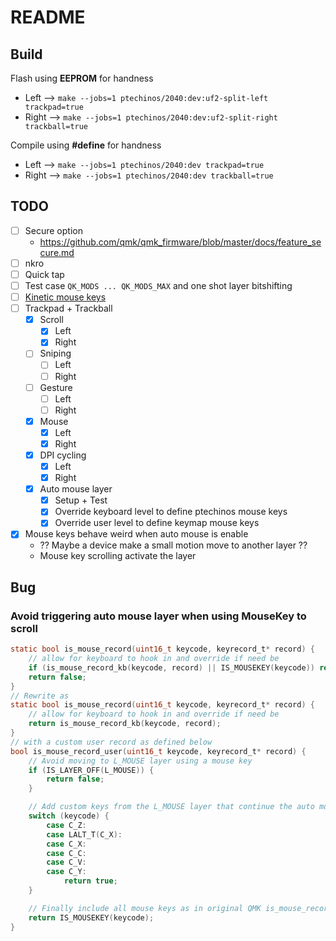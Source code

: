 # README


## Build
Flash using **EEPROM** for handness
  - Left --> `make --jobs=1 ptechinos/2040:dev:uf2-split-left trackpad=true`
  - Right --> `make --jobs=1 ptechinos/2040:dev:uf2-split-right trackball=true`

Compile using **#define** for handness
  - Left --> `make --jobs=1 ptechinos/2040:dev trackpad=true`
  - Right --> `make --jobs=1 ptechinos/2040:dev trackball=true`

## TODO
  - [ ] Secure option
    - https://github.com/qmk/qmk_firmware/blob/master/docs/feature_secure.md
  - [ ] nkro
  - [ ] Quick tap
  - [ ] Test case `QK_MODS ... QK_MODS_MAX` and one shot layer bitshifting
  - [ ] [Kinetic mouse keys](https://qmk.github.io/qmk_mkdocs/master/en/feature_mouse_keys/#kinetic-mode)
  - [ ] Trackpad + Trackball
    - [x] Scroll
      - [x] Left
      - [x] Right
    - [ ] Sniping
      - [ ] Left
      - [ ] Right
    - [ ] Gesture
      - [ ] Left
      - [ ] Right
    - [x] Mouse
      - [x] Left
      - [x] Right
    - [x] DPI cycling
      - [x] Left
      - [x] Right
    - [x] Auto mouse layer
      - [x] Setup + Test
      - [x] Override keyboard level to define ptechinos mouse keys
      - [x] Override user level to define keymap mouse keys
  - [x] Mouse keys behave weird when auto mouse is enable
    - ?? Maybe a device make a small motion move to another layer ??
    - Mouse key scrolling activate the layer


## Bug

### Avoid triggering auto mouse layer when using MouseKey to scroll
```c
static bool is_mouse_record(uint16_t keycode, keyrecord_t* record) {
    // allow for keyboard to hook in and override if need be
    if (is_mouse_record_kb(keycode, record) || IS_MOUSEKEY(keycode)) return true;
    return false;
}
// Rewrite as
static bool is_mouse_record(uint16_t keycode, keyrecord_t* record) {
    // allow for keyboard to hook in and override if need be
    return is_mouse_record_kb(keycode, record);
}
// with a custom user record as defined below
bool is_mouse_record_user(uint16_t keycode, keyrecord_t* record) {
    // Avoid moving to L_MOUSE layer using a mouse key
    if (IS_LAYER_OFF(L_MOUSE)) {
        return false;
    }

    // Add custom keys from the L_MOUSE layer that continue the auto mouse feature
    switch (keycode) {
        case C_Z:
        case LALT_T(C_X):
        case C_X:
        case C_C:
        case C_V:
        case C_Y:
            return true;
    }

    // Finally include all mouse keys as in original QMK is_mouse_record
    return IS_MOUSEKEY(keycode);
}
```
